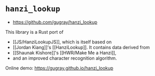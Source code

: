 # `hanzi_lookup`

- https://github.com/gugray/hanzi_lookup

This library is a Rust port of
- [[JS/HanziLookupJS]], which is itself based on 
- [[Jordan Kiang]]'s [[HanziLookup]]. It contains data derived from 
- [[Shaunak Kishore]]'s [[HWR/Make Me a Hanzi]], 
- and an improved character recognition algorithm.

Online demo: https://gugray.github.io/hanzi_lookup
